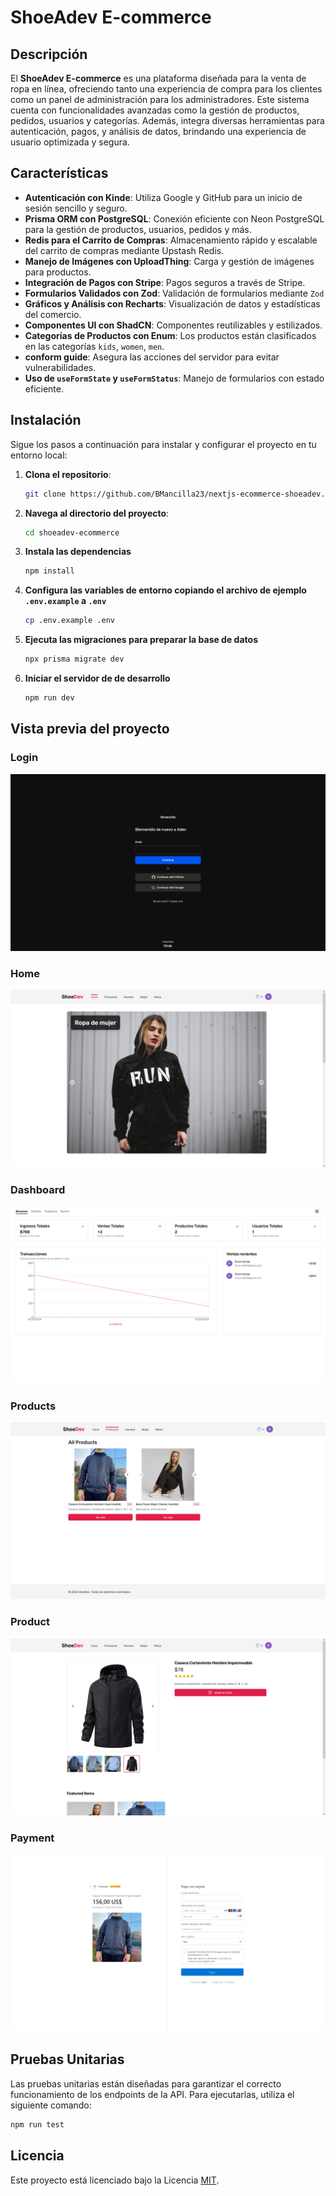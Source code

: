 # ShoeAdev E-commerce

## Descripción

El **ShoeAdev E-commerce** es una plataforma diseñada para la venta de ropa en línea, ofreciendo tanto una experiencia de compra para los clientes como un panel de administración para los administradores. Este sistema cuenta con funcionalidades avanzadas como la gestión de productos, pedidos, usuarios y categorías. Además, integra diversas herramientas para autenticación, pagos, y análisis de datos, brindando una experiencia de usuario optimizada y segura.

## Características

- **Autenticación con Kinde**: Utiliza Google y GitHub para un inicio de sesión sencillo y seguro.
- **Prisma ORM con PostgreSQL**: Conexión eficiente con Neon PostgreSQL para la gestión de productos, usuarios, pedidos y más.
- **Redis para el Carrito de Compras**: Almacenamiento rápido y escalable del carrito de compras mediante Upstash Redis.
- **Manejo de Imágenes con UploadThing**: Carga y gestión de imágenes para productos.
- **Integración de Pagos con Stripe**: Pagos seguros a través de Stripe.
- **Formularios Validados con Zod**: Validación de formularios mediante `Zod`
- **Gráficos y Análisis con Recharts**: Visualización de datos y estadísticas del comercio.
- **Componentes UI con ShadCN**: Componentes reutilizables y estilizados.
- **Categorías de Productos con Enum**: Los productos están clasificados en las categorías `kids`, `women`, `men`.
- **conform guide**: Asegura las acciones del servidor para evitar vulnerabilidades.
- **Uso de `useFormState` y `useFormStatus`**: Manejo de formularios con estado eficiente.

## Instalación

Sigue los pasos a continuación para instalar y configurar el proyecto en tu entorno local:

1. **Clona el repositorio**:

   ```bash
   git clone https://github.com/BMancilla23/nextjs-ecommerce-shoeadev.git
   ```

2. **Navega al directorio del proyecto**:

   ```bash
   cd shoeadev-ecommerce
   ```

3. **Instala las dependencias**

   ```bash
   npm install
   ```

4. **Configura las variables de entorno copiando el archivo de ejemplo `.env.example` a `.env`**

   ```bash
   cp .env.example .env
   ```

5. **Ejecuta las migraciones para preparar la base de datos**

   ```bash
   npx prisma migrate dev
   ```

6. **Iniciar el servidor de de desarrollo**

   ```bash
   npm run dev
   ```

## Vista previa del proyecto

### Login

![Vista de login](/docs/images/login.png)

### Home

![Vista de home](/docs/images/home.png)

### Dashboard

![Vista de dashboard](/docs/images/dashboard.png)

### Products

![Vista de products](/docs/images/products.png)

### Product

![Vista de product](/docs/images/product.png)

### Payment

![Vista de payment](/docs/images/payment.png)

## Pruebas Unitarias

Las pruebas unitarias están diseñadas para garantizar el correcto funcionamiento de los endpoints de la API. Para ejecutarlas, utiliza el siguiente comando:

```bash
npm run test
```

## Licencia

Este proyecto está licenciado bajo la Licencia [MIT](URL_DE_LICENCIA).
